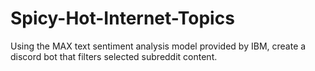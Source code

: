 # Spicy-Hot-Internet-Topics
Using the MAX text sentiment analysis model provided by IBM, create a discord bot that filters selected subreddit content.
